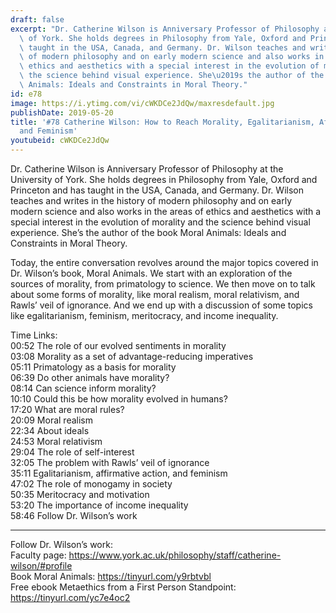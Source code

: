 ```yaml
---
draft: false
excerpt: "Dr. Catherine Wilson is Anniversary Professor of Philosophy at the University\
  \ of York. She holds degrees in Philosophy from Yale, Oxford and Princeton and has\
  \ taught in the USA, Canada, and Germany. Dr. Wilson teaches and writes in the history\
  \ of modern philosophy and on early modern science and also works in the areas of\
  \ ethics and aesthetics with a special interest in the evolution of morality and\
  \ the science behind visual experience. She\u2019s the author of the book Moral\
  \ Animals: Ideals and Constraints in Moral Theory."
id: e78
image: https://i.ytimg.com/vi/cWKDCe2JdQw/maxresdefault.jpg
publishDate: 2019-05-20
title: '#78 Catherine Wilson: How to Reach Morality, Egalitarianism, Affirmative Action,
  and Feminism'
youtubeid: cWKDCe2JdQw
---
```

Dr. Catherine Wilson is Anniversary Professor of Philosophy at the University of York. She holds degrees in Philosophy from Yale, Oxford and Princeton and has taught in the USA, Canada, and Germany. Dr. Wilson teaches and writes in the history of modern philosophy and on early modern science and also works in the areas of ethics and aesthetics with a special interest in the evolution of morality and the science behind visual experience. She’s the author of the book Moral Animals: Ideals and Constraints in Moral Theory.

Today, the entire conversation revolves around the major topics covered in Dr. Wilson’s book, Moral Animals. We start with an exploration of the sources of morality, from primatology to science. We then move on to talk about some forms of morality, like moral realism, moral relativism, and Rawls’ veil of ignorance. And we end up with a discussion of some topics like egalitarianism, feminism, meritocracy, and income inequality.

Time Links:  
00:52  The role of our evolved sentiments in morality        
03:08  Morality as a set of advantage-reducing imperatives   
05:11  Primatology as a basis for morality  
06:39  Do other animals have morality?    
08:14  Can science inform morality?      
10:10  Could this be how morality evolved in humans?       
17:20  What are moral rules?    
20:09  Moral realism  
22:34  About ideals  
24:53  Moral relativism  
29:04  The role of self-interest    
32:05  The problem with Rawls’ veil of ignorance    
35:11  Egalitarianism, affirmative action, and feminism  
47:02  The role of monogamy in society  
50:35  Meritocracy and motivation  
53:20  The importance of income inequality  
58:46  Follow Dr. Wilson’s work        

---

Follow Dr. Wilson’s work:  
Faculty page: https://www.york.ac.uk/philosophy/staff/catherine-wilson/#profile  
Book Moral Animals: https://tinyurl.com/y9rbtvbl  
Free ebook Metaethics from a First Person Standpoint: https://tinyurl.com/yc7e4oc2
